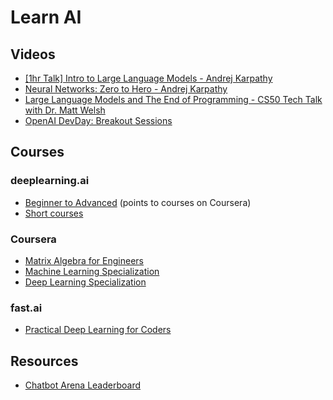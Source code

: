 # Learn AI

## Videos

- [[1hr Talk] Intro to Large Language Models - Andrej Karpathy](https://youtu.be/zjkBMFhNj_g?si=0PSbTJo0yX2TEEnc)
- [Neural Networks: Zero to Hero - Andrej Karpathy](https://www.youtube.com/playlist?list=PLAqhIrjkxbuWI23v9cThsA9GvCAUhRvKZ)
- [Large Language Models and The End of Programming - CS50 Tech Talk with Dr. Matt Welsh](https://youtu.be/JhCl-GeT4jw?si=gEH6WgEsld_LQE5U)
- [OpenAI DevDay: Breakout Sessions](https://www.youtube.com/playlist?list=PLOXw6I10VTv-exVCRuRjbT6bqkfO74rWz)

## Courses

### deeplearning.ai
- [Beginner to Advanced](https://www.deeplearning.ai/courses/) (points to courses on Coursera)
- [Short courses](https://www.deeplearning.ai/short-courses/)

### Coursera
- [Matrix Algebra for Engineers](https://www.coursera.org/learn/matrix-algebra-engineers)
- [Machine Learning Specialization](https://www.coursera.org/specializations/machine-learning-introduction)
- [Deep Learning Specialization](https://www.coursera.org/specializations/deep-learning)

### fast.ai
- [Practical Deep Learning for Coders](https://course.fast.ai/)

## Resources
- [Chatbot Arena Leaderboard](https://huggingface.co/spaces/lmsys/chatbot-arena-leaderboard)
